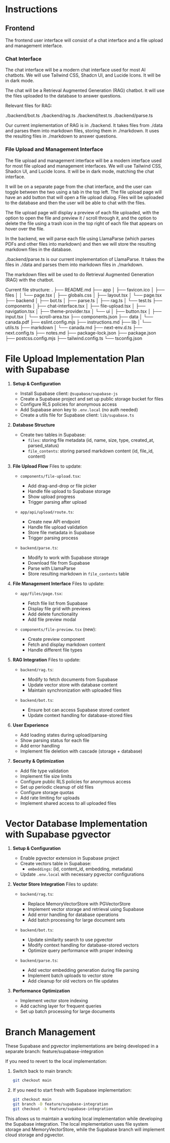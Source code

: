 # Instructions

## Frontend

The frontend user interface will consist of a chat interface and a file upload and management interface.

### Chat Interface

The chat interface will be a modern chat interface used for most AI chatbots. We will use Tailwind CSS, Shadcn UI, and Lucide Icons. It will be in dark mode.

The chat will be a Retrieval Augmented Generation (RAG) chatbot. It will use the files uploaded to the database to answer questions.

Relevant files for RAG:

./backend/bot.ts
./backend/rag.ts
./backend/test.ts
./backend/parse.ts

Our current implementation of RAG is in ./backend. It takes files from ./data and parses them into markdown files, storing them in ./markdown. It uses the resulting files in ./markdown to answer questions.

### File Upload and Management Interface

The file upload and management interface will be a modern interface used for most file upload and management interfaces. We will use Tailwind CSS, Shadcn UI, and Lucide Icons. It will be in dark mode, matching the chat interface.

It will be on a separate page from the chat interface, and the user can toggle between the two using a tab in the top left. The file upload page will have an add button that will open a file upload dialog. Files will be uploaded to the database and then the user will be able to chat with the files.

The file upload page will display a preview of each file uploaded, with the option to open the file and preview it / scroll through it, and the option to delete the file using a trash icon in the top right of each file that appears on hover over the file.

In the backend, we will parse each file using LlamaParse (which parses PDFs and other files into markdown) and then we will store the resulting markdown files in the database.

./backend/parse.ts is our current implementation of LlamaParse. It takes the files in ./data and parses them into markdown files in ./markdown.

The markdown files will be used to do Retrieval Augmented Generation (RAG) with the chatbot.


Current file structure:
.
├── README.md
├── app
│   ├── favicon.ico
│   ├── files
│   │   └── page.tsx
│   ├── globals.css
│   ├── layout.tsx
│   └── page.tsx
├── backend
│   ├── bot.ts
│   ├── parse.ts
│   ├── rag.ts
│   └── test.ts
├── components
│   ├── chat-interface.tsx
│   ├── file-upload.tsx
│   ├── navigation.tsx
│   ├── theme-provider.tsx
│   └── ui
│       ├── button.tsx
│       ├── input.tsx
│       └── scroll-area.tsx
├── components.json
├── data
│   └── canada.pdf
├── eslint.config.mjs
├── instructions.md
├── lib
│   └── utils.ts
├── markdown
│   └── canada.md
├── next-env.d.ts
├── next.config.ts
├── notes.md
├── package-lock.json
├── package.json
├── postcss.config.mjs
├── tailwind.config.ts
└── tsconfig.json

# File Upload Implementation Plan with Supabase

1. **Setup & Configuration**
   - Install Supabase client: `@supabase/supabase-js`
   - Create a Supabase project and set up public storage bucket for files
   - Configure RLS policies for anonymous access
   - Add Supabase anon key to `.env.local` (no auth needed)
   - Create a utils file for Supabase client: `lib/supabase.ts`

2. **Database Structure**
   - Create two tables in Supabase:
     - `files`: storing file metadata (id, name, size, type, created_at, parsed_status)
     - `file_contents`: storing parsed markdown content (id, file_id, content)

3. **File Upload Flow**
   Files to update:
   - `components/file-upload.tsx`:
     - Add drag-and-drop or file picker
     - Handle file upload to Supabase storage
     - Show upload progress
     - Trigger parsing after upload

   - `app/api/upload/route.ts`:
     - Create new API endpoint
     - Handle file upload validation
     - Store file metadata in Supabase
     - Trigger parsing process

   - `backend/parse.ts`:
     - Modify to work with Supabase storage
     - Download file from Supabase
     - Parse with LlamaParse
     - Store resulting markdown in `file_contents` table

4. **File Management Interface**
   Files to update:
   - `app/files/page.tsx`:
     - Fetch file list from Supabase
     - Display file grid with previews
     - Add delete functionality
     - Add file preview modal

   - `components/file-preview.tsx` (new):
     - Create preview component
     - Fetch and display markdown content
     - Handle different file types

5. **RAG Integration**
   Files to update:
   - `backend/rag.ts`:
     - Modify to fetch documents from Supabase
     - Update vector store with database content
     - Maintain synchronization with uploaded files

   - `backend/bot.ts`:
     - Ensure bot can access Supabase stored content
     - Update context handling for database-stored files

6. **User Experience**
   - Add loading states during upload/parsing
   - Show parsing status for each file
   - Add error handling
   - Implement file deletion with cascade (storage + database)

7. **Security & Optimization**
   - Add file type validation
   - Implement file size limits
   - Configure public RLS policies for anonymous access
   - Set up periodic cleanup of old files
   - Configure storage quotas
   - Add rate limiting for uploads
   - Implement shared access to all uploaded files

# Vector Database Implementation with Supabase pgvector

1. **Setup & Configuration**
   - Enable pgvector extension in Supabase project
   - Create vectors table in Supabase:
     - `embeddings`: (id, content_id, embedding, metadata)
   - Update `.env.local` with necessary pgvector configurations

2. **Vector Store Integration**
   Files to update:
   - `backend/rag.ts`:
     - Replace MemoryVectorStore with PGVectorStore
     - Implement vector storage and retrieval using Supabase
     - Add error handling for database operations
     - Add batch processing for large document sets

   - `backend/bot.ts`:
     - Update similarity search to use pgvector
     - Modify context handling for database-stored vectors
     - Optimize query performance with proper indexing

   - `backend/parse.ts`:
     - Add vector embedding generation during file parsing
     - Implement batch uploads to vector store
     - Add cleanup for old vectors on file updates

3. **Performance Optimization**
   - Implement vector store indexing
   - Add caching layer for frequent queries
   - Set up batch processing for large documents

# Branch Management

These Supabase and pgvector implementations are being developed in a separate branch: feature/supabase-integration

If you need to revert to the local implementation:
1. Switch back to main branch:
   ```bash
   git checkout main
   ```

2. If you need to start fresh with Supabase implementation:
   ```bash
   git checkout main
   git branch -D feature/supabase-integration
   git checkout -b feature/supabase-integration
   ```

This allows us to maintain a working local implementation while developing the Supabase integration. The local implementation uses file system storage and MemoryVectorStore, while the Supabase branch will implement cloud storage and pgvector.
